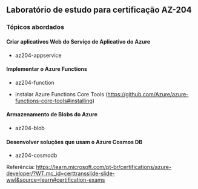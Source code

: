 
## Laboratório de estudo para certificação AZ-204
### Tópicos abordados

#### Criar aplicativos Web do Serviço de Aplicativo do Azure
- az204-appservice

#### Implementar o Azure Functions
- az204-function
* instalar Azure Functions Core Tools (https://github.com/Azure/azure-functions-core-tools#installing)

#### Armazenamento de Blobs do Azure
- az204-blob

#### Desenvolver soluções que usam o Azure Cosmos DB
- az204-cosmodb


Referência: https://learn.microsoft.com/pt-br/certifications/azure-developer/?WT.mc_id=certtransslide-slide-wwl&source=learn#certification-exams
